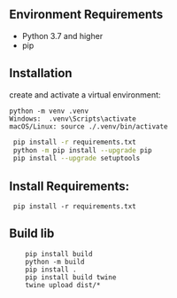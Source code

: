 ## Environment Requirements

- Python 3.7 and higher
- pip

## Installation
create and activate a virtual environment:
```
python -m venv .venv
Windows:  .venv\Scripts\activate
macOS/Linux: source ./.venv/bin/activate
```
```bash
 pip install -r requirements.txt
 python -m pip install --upgrade pip
 pip install --upgrade setuptools
```

## Install Requirements:
```
 pip install -r requirements.txt
```

## Build lib
```
    pip install build
    python -m build
    pip install .
    pip install build twine
    twine upload dist/*
```

